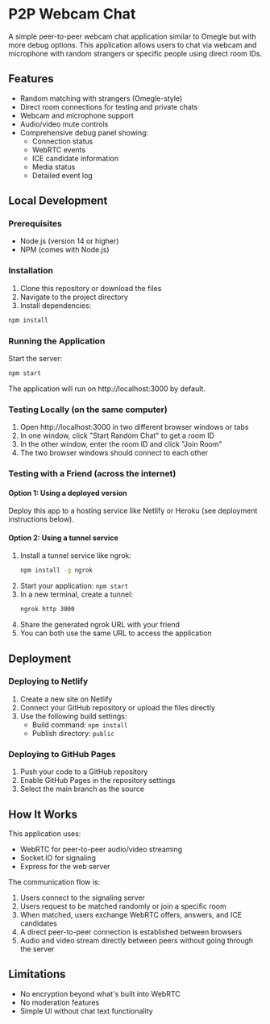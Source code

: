 # P2P Webcam Chat

A simple peer-to-peer webcam chat application similar to Omegle but with more debug options. This application allows users to chat via webcam and microphone with random strangers or specific people using direct room IDs.

## Features

- Random matching with strangers (Omegle-style)
- Direct room connections for testing and private chats
- Webcam and microphone support
- Audio/video mute controls
- Comprehensive debug panel showing:
  - Connection status
  - WebRTC events
  - ICE candidate information
  - Media status
  - Detailed event log

## Local Development

### Prerequisites

- Node.js (version 14 or higher)
- NPM (comes with Node.js)

### Installation

1. Clone this repository or download the files
2. Navigate to the project directory
3. Install dependencies:

```bash
npm install
```

### Running the Application

Start the server:

```bash
npm start
```

The application will run on http://localhost:3000 by default.

### Testing Locally (on the same computer)

1. Open http://localhost:3000 in two different browser windows or tabs
2. In one window, click "Start Random Chat" to get a room ID
3. In the other window, enter the room ID and click "Join Room"
4. The two browser windows should connect to each other

### Testing with a Friend (across the internet)

#### Option 1: Using a deployed version
Deploy this app to a hosting service like Netlify or Heroku (see deployment instructions below).

#### Option 2: Using a tunnel service
1. Install a tunnel service like ngrok:
   ```bash
   npm install -g ngrok
   ```
2. Start your application: `npm start`
3. In a new terminal, create a tunnel:
   ```bash
   ngrok http 3000
   ```
4. Share the generated ngrok URL with your friend
5. You can both use the same URL to access the application

## Deployment

### Deploying to Netlify

1. Create a new site on Netlify
2. Connect your GitHub repository or upload the files directly
3. Use the following build settings:
   - Build command: `npm install`
   - Publish directory: `public`

### Deploying to GitHub Pages

1. Push your code to a GitHub repository
2. Enable GitHub Pages in the repository settings
3. Select the main branch as the source

## How It Works

This application uses:
- WebRTC for peer-to-peer audio/video streaming
- Socket.IO for signaling
- Express for the web server

The communication flow is:
1. Users connect to the signaling server
2. Users request to be matched randomly or join a specific room
3. When matched, users exchange WebRTC offers, answers, and ICE candidates
4. A direct peer-to-peer connection is established between browsers
5. Audio and video stream directly between peers without going through the server

## Limitations

- No encryption beyond what's built into WebRTC
- No moderation features
- Simple UI without chat text functionality
